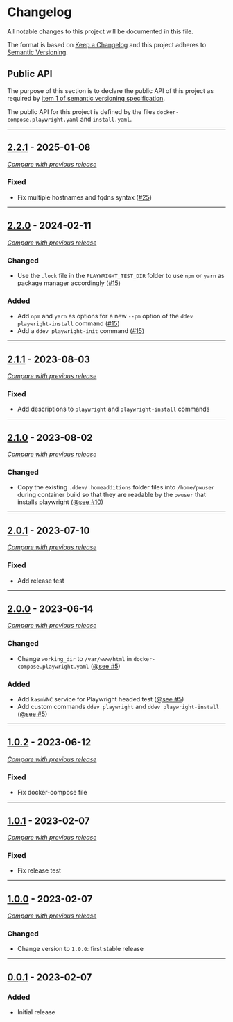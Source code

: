 # Changelog

All notable changes to this project will be documented in this file.

The format is based on [Keep a Changelog](https://keepachangelog.com/en/) and this project adheres to [Semantic Versioning](https://semver.org/spec/v2.0.0.html).

## Public API

The purpose of this section is to declare the public API of this project as required by [item 1 of semantic versioning specification](https://semver.org/spec/v2.0.0.html#spec-item-1).

The public API for this project is defined by the files `docker-compose.playwright.yaml` and `install.yaml`.

---

## [2.2.1](https://github.com/julienloizelet/ddev-playwright/releases/tag/v2.2.1) - 2025-01-08

[_Compare with previous release_](https://github.com/julienloizelet/ddev-playwright/compare/v2.2.0...v2.2.1)

### Fixed

- Fix multiple hostnames and fqdns syntax ([#25](https://github.com/julienloizelet/ddev-playwright/pull/25))

---

## [2.2.0](https://github.com/julienloizelet/ddev-playwright/releases/tag/v2.2.0) - 2024-02-11

[_Compare with previous release_](https://github.com/julienloizelet/ddev-playwright/compare/v2.1.1...v2.2.0)

### Changed

- Use the `.lock` file in the `PLAYWRIGHT_TEST_DIR` folder to use `npm` or `yarn` as package manager accordingly ([#15](https://github.com/julienloizelet/ddev-playwright/pull/15))

### Added

- Add `npm` and `yarn` as options for a new `--pm` option of the `ddev playwright-install` command ([#15](https://github.com/julienloizelet/ddev-playwright/pull/15))
- Add a `ddev playwright-init` command ([#15](https://github.com/julienloizelet/ddev-playwright/pull/15))

---

## [2.1.1](https://github.com/julienloizelet/ddev-playwright/releases/tag/v2.1.1) - 2023-08-03

[_Compare with previous release_](https://github.com/julienloizelet/ddev-playwright/compare/v2.1.0...v2.1.1)

### Fixed

- Add descriptions to `playwright` and `playwright-install` commands

---

## [2.1.0](https://github.com/julienloizelet/ddev-playwright/releases/tag/v2.1.0) - 2023-08-02

[_Compare with previous release_](https://github.com/julienloizelet/ddev-playwright/compare/v2.0.1...v2.1.0)

### Changed

- Copy the existing `.ddev/.homeadditions` folder files into `/home/pwuser` during container build so that they are
  readable by the `pwuser` that installs playwright ([@see #10](https://github.com/julienloizelet/ddev-playwright/pull/10))

---

## [2.0.1](https://github.com/julienloizelet/ddev-playwright/releases/tag/v2.0.1) - 2023-07-10

[_Compare with previous release_](https://github.com/julienloizelet/ddev-playwright/compare/v2.0.0...v2.0.1)

### Fixed

- Add release test

---

## [2.0.0](https://github.com/julienloizelet/ddev-playwright/releases/tag/v2.0.0) - 2023-06-14

[_Compare with previous release_](https://github.com/julienloizelet/ddev-playwright/compare/v1.0.2...v2.0.0)

### Changed

- Change `working_dir` to `/var/www/html` in `docker-compose.playwright.yaml` ([@see #5](https://github.com/julienloizelet/ddev-playwright/pull/5))

### Added

- Add `kasmVNC` service for Playwright headed test ([@see #5](https://github.com/julienloizelet/ddev-playwright/pull/5))
- Add custom commands `ddev playwright` and `ddev playwright-install` ([@see #5](https://github.com/julienloizelet/ddev-playwright/pull/5))

---

## [1.0.2](https://github.com/julienloizelet/ddev-playwright/releases/tag/v1.0.2) - 2023-06-12

[_Compare with previous release_](https://github.com/julienloizelet/ddev-playwright/compare/v1.0.1...v1.0.2)

### Fixed

- Fix docker-compose file

---

## [1.0.1](https://github.com/julienloizelet/ddev-playwright/releases/tag/v1.0.1) - 2023-02-07

[_Compare with previous release_](https://github.com/julienloizelet/ddev-playwright/compare/v1.0.0...v1.0.1)

### Fixed

- Fix release test

---

## [1.0.0](https://github.com/julienloizelet/ddev-playwright/releases/tag/v1.0.0) - 2023-02-07

[_Compare with previous release_](https://github.com/julienloizelet/ddev-playwright/compare/v0.0.1...v1.0.0)

### Changed

- Change version to `1.0.0`: first stable release

---

## [0.0.1](https://github.com/julienloizelet/ddev-playwright/releases/tag/v0.0.1) - 2023-02-07

### Added

- Initial release
